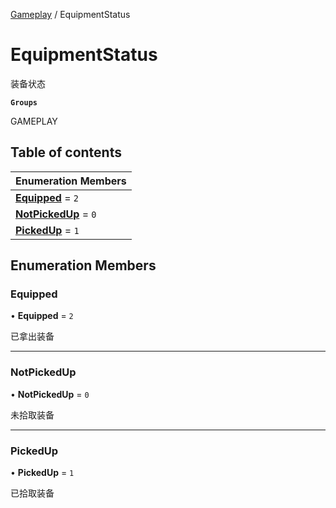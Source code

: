 [Gameplay](../modules/Gameplay.Gameplay.md) / EquipmentStatus

# EquipmentStatus <Badge type="tip" text="Enumeration" /> <Score text="EquipmentStatus" />

装备状态

**`Groups`**

GAMEPLAY

## Table of contents

| Enumeration Members |
| :-----|
| **[Equipped](Gameplay.EquipmentStatus.md#equipped)** = ``2`` <br> |
| **[NotPickedUp](Gameplay.EquipmentStatus.md#notpickedup)** = ``0`` <br> |
| **[PickedUp](Gameplay.EquipmentStatus.md#pickedup)** = ``1`` <br> |

## Enumeration Members

### Equipped <Score text="Equipped" /> 

• **Equipped** = ``2``

已拿出装备

___

### NotPickedUp <Score text="NotPickedUp" /> 

• **NotPickedUp** = ``0``

未拾取装备

___

### PickedUp <Score text="PickedUp" /> 

• **PickedUp** = ``1``

已拾取装备

